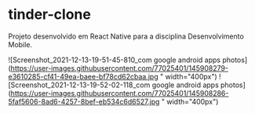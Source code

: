 # tinder-clone
Projeto desenvolvido em React Native para a disciplina Desenvolvimento Mobile.


![Screenshot_2021-12-13-19-51-45-810_com google android apps photos](https://user-images.githubusercontent.com/77025401/145908279-e3610285-cf41-49ea-baee-bf78cd62cbaa.jpg " width="400px")
![Screenshot_2021-12-13-19-52-02-118_com google android apps photos](https://user-images.githubusercontent.com/77025401/145908286-5faf5606-8ad6-4257-8bef-eb534c6d6527.jpg " width="400px")
